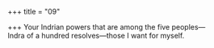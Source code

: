 +++
title = "09"

+++
Your Indrian powers that are among the five peoples—  
Indra of a hundred resolves—those I want for myself. 